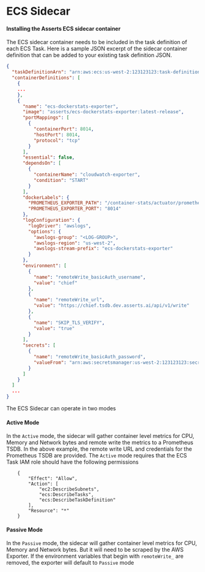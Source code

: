 # ECS Sidecar

#### Installing the Asserts ECS sidecar container&#x20;

The ECS sidecar container needs to be included in the task definition of each ECS Task. Here is a sample JSON excerpt of the sidecar container definition that can be added to your existing task definition JSON.

```json
{
  "taskDefinitionArn": "arn:aws:ecs:us-west-2:123123123:task-definition/hello-world:1",
  "containerDefinitions": [
    {
    ...
    },
    {
      "name": "ecs-dockerstats-exporter",
      "image": "asserts/ecs-dockerstats-exporter:latest-release",
      "portMappings": [
        {
          "containerPort": 8014,
          "hostPort": 8014,
          "protocol": "tcp"
        }
      ],
      "essential": false,
      "dependsOn": [
        {
          "containerName": "cloudwatch-exporter",
          "condition": "START"
        }
      ],
      "dockerLabels": {
        "PROMETHEUS_EXPORTER_PATH": "/container-stats/actuator/prometheus",
        "PROMETHEUS_EXPORTER_PORT": "8014"
      },
      "logConfiguration": {
        "logDriver": "awslogs",
        "options": {
          "awslogs-group": "<LOG-GROUP>",
          "awslogs-region": "us-west-2",
          "awslogs-stream-prefix": "ecs-dockerstats-exporter"
        }
      },
      "environment": [
        {
          "name": "remoteWrite_basicAuth_username",
          "value": "chief"
        },
        {
          "name": "remoteWrite_url",
          "value": "https://chief.tsdb.dev.asserts.ai/api/v1/write"
        },
        {
          "name": "SKIP_TLS_VERIFY",
          "value": "true"
        }
      ],
      "secrets": [
        {
          "name": "remoteWrite_basicAuth_password",
          "valueFrom": "arn:aws:secretsmanager:us-west-2:123123123:secret:AssertsRemoteWriteCredentials-Dev-wNNbN0:password::"
        }
      ]
    }
  ]
  ...
}
```

The ECS Sidecar can operate in two modes

#### Active Mode

In the `Active` mode, the sidecar will gather container level metrics for CPU, Memory and Network bytes and remote write the metrics to a Prometheus TSDB. In the above example, the remote write URL and credentials for the Prometheus TSDB are provided. The `Active` mode requires that the ECS Task IAM role should have the following permissions

```
    {
        "Effect": "Allow",
        "Action": [
            "ec2:DescribeSubnets",
            "ecs:DescribeTasks",
            "ecs:DescribeTaskDefinition"
        ],
        "Resource": "*"
    }
```

&#x20;

#### Passive Mode

In the `Passive` mode, the sidecar will gather container level metrics for CPU, Memory and Network bytes. But it will need to be scraped by the AWS Exporter.  If the environment variables that begin with `remoteWrite_` are removed, the exporter will default to `Passive` mode
